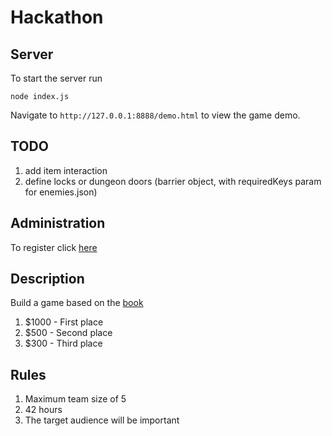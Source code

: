 # Hackathon
## Server
To start the server run
```
node index.js
```
Navigate to `http://127.0.0.1:8888/demo.html` to view the game demo.

## TODO
1. add item interaction
2. define locks or dungeon doors (barrier object, with requiredKeys param for enemies.json)

## Administration
To register click [here](http://goo.gl/forms/VGoa53uRuf)

## Description
Build a game based on the [book](http://tinyurl.com/PitResource)

1. $1000 - First place
2. $500 - Second place
3. $300 - Third place

## Rules
1. Maximum team size of 5
2. 42 hours
3. The target audience will be important
